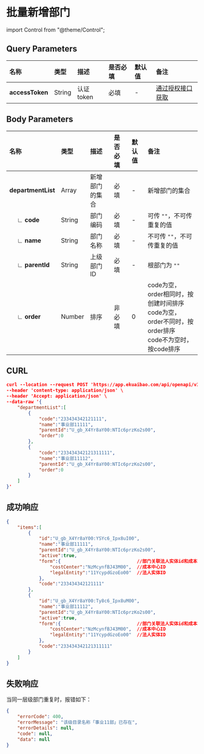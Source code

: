 # 批量新增部门

import Control from "@theme/Control";

<Control
method="POST"
url="/api/openapi/v1/departments/batch/create"
/>

## Query Parameters

| 名称 | 类型 | 描述 | 是否必填 | 默认值 | 备注 |
| :--- | :--- | :--- | :--- |:--- | :--- |
| **accessToken** | String | 认证token	| 必填 | - | [通过授权接口获取](/docs/open-api/getting-started/auth) |

## Body Parameters

| 名称 | 类型 | 描述 | 是否必填 | 默认值 | 备注 |
| :--- | :--- | :--- | :--- |:--- | :--- |
| **departmentList**            | Array     | 新增部门的集合 | 必填  | - | 新增部门的集合 |
| **&emsp; ∟ code**       | String    | 部门编码      | 必填  | - | 可传 `""`，不可传重复的值 |
| **&emsp; ∟ name**       | String    | 部门名称      | 必填  | - | 不可传 `""`，不可传重复的值 |
| **&emsp; ∟ parentId**   | String    | 上级部门ID    | 必填  | - | 根部门为 `""` |
| **&emsp; ∟ order**      | Number    | 排序         | 非必填 | 0 | code为空，order相同时，按创建时间排序<br/>code为空，order不同时，按order排序<br/>code不为空时，按code排序 |

## CURL
```json
curl --location --request POST 'https://app.ekuaibao.com/api/openapi/v1/departments/batch/create?accessToken=rv0bwKeAks4Y00' \
--header 'content-type: application/json' \
--header 'Accept: application/json' \
--data-raw '{
    "departmentList":[
        {
            "code":"233434342121111",
            "name":"事业部11111",
            "parentId":"U_gb_X4Yr8aY00:NTIc6przKo2s00",
            "order":0
        },
        {
            "code":"233434342121311111",
            "name":"事业部11112",
            "parentId":"U_gb_X4Yr8aY00:NTIc6przKo2s00",
            "order":0
        }
    ]
}'
```

## 成功响应
```json
{
    "items":[
        {
            "id":"U_gb_X4Yr8aY00:YSYc6_Ipx8uI00",
            "name":"事业部11111",
            "parentId":"U_gb_X4Yr8aY00:NTIc6przKo2s00",
            "active":true,
            "form":{                            //部门关联法人实体id和成本中心id
                "costCenter":"NzMcynfBJ43M00",  //成本中心ID
                "legalEntity":"11YcypdGzoEo00"  //法人实体ID
            },
            "code":"233434342121111"
        },
        {
            "id":"U_gb_X4Yr8aY00:Ty8c6_Ipx8uM00",
            "name":"事业部11112",
            "parentId":"U_gb_X4Yr8aY00:NTIc6przKo2s00",
            "active":true,
            "form":{                            //部门关联法人实体id和成本中心id
                "costCenter":"NzMcynfBJ43M00",  //成本中心ID
                "legalEntity":"11YcypdGzoEo00"  //法人实体ID
            },
            "code":"233434342121311111"
        }
    ]
}
```

## 失败响应
当同一层级部门重复时，报错如下：
```json
{
    "errorCode": 400,
    "errorMessage": "该级目录名称「事业11部」已存在",
    "errorDetails": null,
    "code": null,
    "data": null
}
```